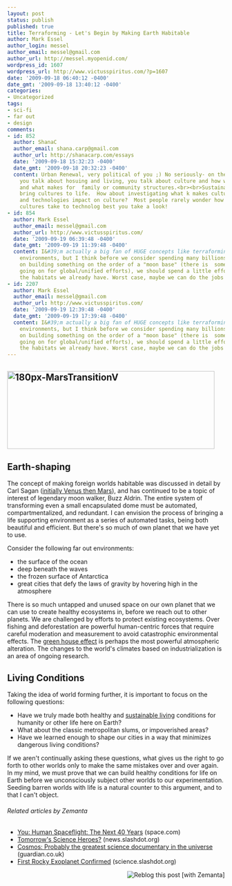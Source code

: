 ```yaml
---
layout: post
status: publish
published: true
title: Terraforming - Let's Begin by Making Earth Habitable
author: Mark Essel
author_login: messel
author_email: messel@gmail.com
author_url: http://messel.myopenid.com/
wordpress_id: 1607
wordpress_url: http://www.victusspiritus.com/?p=1607
date: '2009-09-18 06:40:12 -0400'
date_gmt: '2009-09-18 13:40:12 -0400'
categories:
- Uncategorized
tags:
- sci-fi
- far out
- design
comments:
- id: 852
  author: ShanaC
  author_email: shana.carp@gmail.com
  author_url: http://shanacarp.com/essays
  date: '2009-09-18 15:32:23 -0400'
  date_gmt: '2009-09-18 20:32:23 -0400'
  content: Urban Renewal, very political of you ;) No seriously- on the flip, when
    you talk about hosuing and living, you talk about culture and how we want to live,
    and what makes for  family or community structures.<br><br>Sustainable is also
    bring cultures to life.  How about investigating what k makes cultures come alive,
    and technologies impact on culture?  Most people rarely wonder how more conservative
    cultures take to technolog best you take a look!
- id: 854
  author: Mark Essel
  author_email: messel@gmail.com
  author_url: http://www.victusspiritus.com/
  date: '2009-09-19 06:39:48 -0400'
  date_gmt: '2009-09-19 11:39:48 -0400'
  content: I&#39;m actually a big fan of HUGE concepts like terraforming habitable
    environments, but I think before we consider spending many billions of dollars
    on building something on the order of a "moon base" (there is  some great effort
    going on for global/unified efforts), we should spend a little effort improving
    the habitats we already have. Worst case, maybe we can do the jobs in parallel.
- id: 2207
  author: Mark Essel
  author_email: messel@gmail.com
  author_url: http://www.victusspiritus.com/
  date: '2009-09-19 12:39:48 -0400'
  date_gmt: '2009-09-19 17:39:48 -0400'
  content: I&#39;m actually a big fan of HUGE concepts like terraforming habitable
    environments, but I think before we consider spending many billions of dollars
    on building something on the order of a "moon base" (there is  some great effort
    going on for global/unified efforts), we should spend a little effort improving
    the habitats we already have. Worst case, maybe we can do the jobs in parallel.
---
```

<p style="text-align: center;">
<h2><a href="http://en.wikipedia.org/wiki/Terraforming"><img class="aligncenter size-full wp-image-1614" title="180px-MarsTransitionV" src="{{ site.url }}/assets/2009/09/180px-MarsTransitionV2.jpg" alt="180px-MarsTransitionV" width="480" height="180" /></a></h2>
<h2>Earth-shaping</h2>
<p>The concept of making foreign worlds habitable was discussed in detail by Carl Sagan (<a href="http://en.wikipedia.org/wiki/Terraforming">initially Venus then Mars</a>), and has continued to be a topic of interest of legendary moon walker, Buzz Aldrin. The entire system of transforming even a small encapsulated dome must be automated, compartmentalized, and redundant. I can envision the process of bringing a life supporting environment as a series of automated tasks, being both beautiful and efficient. But there's so much of own planet that we have yet to use.</p>
<p><span style="background-color: #ffffff;">Consider the following far out environments:</span></p>
<ul>
<li><span style="background-color: #ffffff;">the surface of the ocean </span></li>
<li><span style="background-color: #ffffff;">deep beneath the waves</span></li>
<li><span style="background-color: #ffffff;">the frozen surface of Antarctica</span></li>
<li><span style="background-color: #ffffff;">great cities that defy the laws of gravity by hovering high in the atmosphere</span></li>
</ul>
<p>There is so much untapped and unused space on our own planet that we can use to create healthy ecosystems in, before we reach out to other planets. We are challenged by efforts to protect existing ecosystems. Over fishing and deforestation are powerful human-centric forces that require careful moderation and measurement to avoid catastrophic environmental effects. The <a class="zem_slink" title="Greenhouse effect" rel="wikipedia" href="http://en.wikipedia.org/wiki/Greenhouse_effect">green house effect</a> is perhaps the most powerful atmospheric alteration. The changes to the world's climates based on industrialization is an area of ongoing research.</p>
<h2>Living Conditions</h2>
<p>Taking the idea of world forming further, it is important to focus on the following questions:</p>
<ul>
<li><span style="background-color: #ffffff;">Have we truly made both healthy and <a class="zem_slink" title="Sustainable living" rel="wikipedia" href="http://en.wikipedia.org/wiki/Sustainable_living">sustainable living</a> conditions for humanity or other life here on Earth? </span></li>
<li><span style="background-color: #ffffff;">What about the classic metropolitan slums, or impoverished areas? </span></li>
<li><span style="background-color: #ffffff;">Have we learned enough to shape our cities in a way that minimizes dangerous living conditions?</span></li>
</ul>
<p>If we aren't continually asking these questions, what gives us the right to go forth to other worlds only to make the same mistakes over and over again. In my mind, we must prove that we can build healthy conditions for life on Earth before we unconsciously subject other worlds to our experimentation. Seeding barren worlds with life is a natural counter to this argument, and to that I can't object.</p>
<h6 class="zemanta-related-title" style="font-size:1em;">Related articles by Zemanta</h6>
<ul class="zemanta-article-ul">
<li class="zemanta-article-ul-li"><a href="http://www.space.com/news/090720-apollo11-40th-40years.html">You: Human Spaceflight: The Next 40 Years</a> (space.com)</li>
<li class="zemanta-article-ul-li"><a href="http://news.slashdot.org/story/09/07/13/2154229/Tomorrows-Science-Heroes?from=rss">Tomorrow's Science Heroes?</a> (news.slashdot.org)</li>
<li class="zemanta-article-ul-li"><a href="http://r.zemanta.com/?u=http%3A//www.guardian.co.uk/science/blog/2009/aug/12/carl-sagan-cosmos-personal-voyage&amp;a=6883870&amp;rid=2bbb2a1f-1f2b-4600-9fd2-a80683357f7b&amp;e=8f57524078013c069ffa380de5d29945">Cosmos: Probably the greatest science documentary in the universe</a> (guardian.co.uk)</li>
<li class="zemanta-article-ul-li"><a href="http://science.slashdot.org/story/09/09/16/1327212/First-Rocky-Exoplanet-Confirmed?from=rss">First Rocky Exoplanet Confirmed</a> (science.slashdot.org)</li>
</ul>
<div class="zemanta-pixie" style="margin-top: 10px; height: 15px;"><a class="zemanta-pixie-a" title="Reblog this post [with Zemanta]" href="http://reblog.zemanta.com/zemified/2bbb2a1f-1f2b-4600-9fd2-a80683357f7b/"><img class="zemanta-pixie-img" style="border:none;float:right" src="http://img.zemanta.com/reblog_e.png?x-id=2bbb2a1f-1f2b-4600-9fd2-a80683357f7b" alt="Reblog this post [with Zemanta]" /></a><span class="zem-script more-related pretty-attribution"><script src="http://static.zemanta.com/readside/loader.js" type="text/javascript"></script></span></div>
